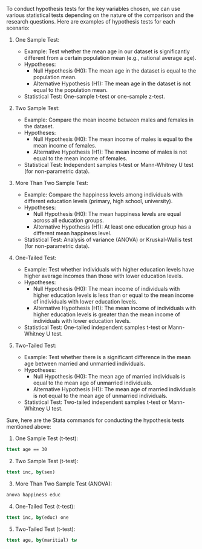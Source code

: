 To conduct hypothesis tests for the key variables chosen, we can use various statistical tests depending on the nature of the comparison and the research questions. Here are examples of hypothesis tests for each scenario:

1. One Sample Test:
   - Example: Test whether the mean age in our dataset is significantly different from a certain population mean (e.g., national average age).
   - Hypotheses:
     - Null Hypothesis (H0): The mean age in the dataset is equal to the population mean.
     - Alternative Hypothesis (H1): The mean age in the dataset is not equal to the population mean.
   - Statistical Test: One-sample t-test or one-sample z-test.

2. Two Sample Test:
   - Example: Compare the mean income between males and females in the dataset.
   - Hypotheses:
     - Null Hypothesis (H0): The mean income of males is equal to the mean income of females.
     - Alternative Hypothesis (H1): The mean income of males is not equal to the mean income of females.
   - Statistical Test: Independent samples t-test or Mann-Whitney U test (for non-parametric data).

3. More Than Two Sample Test:
   - Example: Compare the happiness levels among individuals with different education levels (primary, high school, university).
   - Hypotheses:
     - Null Hypothesis (H0): The mean happiness levels are equal across all education groups.
     - Alternative Hypothesis (H1): At least one education group has a different mean happiness level.
   - Statistical Test: Analysis of variance (ANOVA) or Kruskal-Wallis test (for non-parametric data).

4. One-Tailed Test:
   - Example: Test whether individuals with higher education levels have higher average incomes than those with lower education levels.
   - Hypotheses:
     - Null Hypothesis (H0): The mean income of individuals with higher education levels is less than or equal to the mean income of individuals with lower education levels.
     - Alternative Hypothesis (H1): The mean income of individuals with higher education levels is greater than the mean income of individuals with lower education levels.
   - Statistical Test: One-tailed independent samples t-test or Mann-Whitney U test.

5. Two-Tailed Test:
   - Example: Test whether there is a significant difference in the mean age between married and unmarried individuals.
   - Hypotheses:
     - Null Hypothesis (H0): The mean age of married individuals is equal to the mean age of unmarried individuals.
     - Alternative Hypothesis (H1): The mean age of married individuals is not equal to the mean age of unmarried individuals.
   - Statistical Test: Two-tailed independent samples t-test or Mann-Whitney U test.

Sure, here are the Stata commands for conducting the hypothesis tests mentioned above:

1. One Sample Test (t-test):
```stata
ttest age == 30
```

2. Two Sample Test (t-test):
```stata
ttest inc, by(sex)
```

3. More Than Two Sample Test (ANOVA):
```stata
anova happiness educ
```

4. One-Tailed Test (t-test):
```stata
ttest inc, by(educ) one
```

5. Two-Tailed Test (t-test):
```stata
ttest age, by(maritial) tw
```

